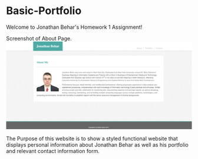 # Basic-Portfolio
Welcome to Jonathan Behar's Homework 1 Assignment!

Screenshot of About Page.
<img src="assets/images/Jonathan Behar Basic-Portfolio HW 1.png">

The Purpose of this website is to show a styled functional website that displays personal information about Jonathan Behar as well as his portfolio and relevant contact information form.

